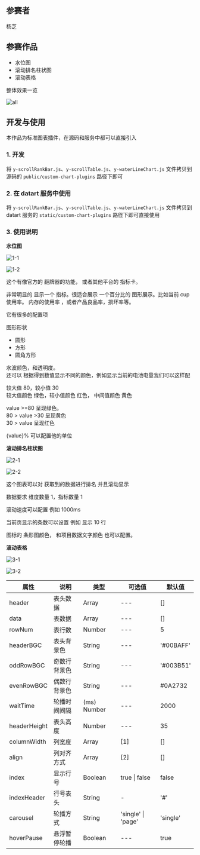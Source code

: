 ## 参赛者

杨芝

## 参赛作品

- 水位图
- 滚动排名柱状图
- 滚动表格

整体效果一览

![all](https://cdn.nlark.com/yuque/0/2022/gif/138070/1648567616216-b821c478-b065-445c-9fd3-03469293c23d.gif)

## 开发与使用

本作品为标准图表插件，在源码和服务中都可以直接引入

### 1. 开发

将 `y-scrollRankBar.js`、`y-scrollTable.js`、`y-waterLineChart.js` 文件拷贝到源码的 `public/custom-chart-plugins` 路径下即可

### 2. 在 datart 服务中使用

将 `y-scrollRankBar.js`、`y-scrollTable.js`、`y-waterLineChart.js` 文件拷贝到 datart 服务的 `static/custom-chart-plugins` 路径下即可直接使用

### 3. 使用说明

**水位图**

![1-1](https://cdn.nlark.com/yuque/0/2022/gif/138070/1648365829943-2723cd3e-51b4-4548-97cd-4bc8bbe1962d.gif)

![1-2](https://cdn.nlark.com/yuque/0/2022/png/138070/1648564323239-10b5246f-1b01-478c-b562-35bf0048b8c1.png)

这个有像官方的 翻牌器的功能， 或者其他平台的 指标卡。

非常明显的 显示一个 指标。很适合展示 一个百分比的 图形展示。比如当前 cup 使用率。 内存的使用率 ，或者产品良品率，损坏率等。

它有很多的配置项

图形形状

- 圆形
- 方形
- 圆角方形

水波颜色，和透明度。  
还可以 根据得到数值显示不同的颜色，例如显示当前的电池电量我们可以这样配

较大值 80，较小值 30  
较大值颜色 绿色，较小值颜色 红色， 中间值颜色 黄色

value >=80 呈现绿色。  
80 > value >30 呈现黄色  
30 > value 呈现红色

{value}% 可以配置他的单位

**滚动排名柱状图**

![2-1](https://cdn.nlark.com/yuque/0/2022/gif/138070/1648566593572-759c8dec-3619-462f-80d0-acc2718568c7.gif)

![2-2](https://cdn.nlark.com/yuque/0/2022/png/138070/1648565735590-07ce76d8-29fa-435f-acbf-d98d9e05fb57.png?x-oss-process=image%2Fresize%2Cw_1500%2Climit_0)

这个图表可以对 获取到的数据进行排名 并且滚动显示

数据要求 维度数量 1，指标数量 1

滚动速度可以配置 例如 1000ms

当前页显示的条数可以设置 例如 显示 10 行

图标的 条形图颜色， 和项目数据文字颜色 也可以配置。

**滚动表格**

![3-1](https://cdn.nlark.com/yuque/0/2022/gif/138070/1648650560139-fb1fe82c-98b3-43d3-aadc-6cbb24c9e61d.gif)

![3-2](https://cdn.nlark.com/yuque/0/2022/png/138070/1648649748685-f779da7d-760f-4f9f-9158-c9aaa804dc9b.png?x-oss-process=image%2Fresize%2Cw_1500%2Climit_0)

| 属性         | 说明         | 类型          | 可选值             | 默认值    |
| ------------ | ------------ | ------------- | ------------------ | --------- |
| header       | 表头数据     | Array<String> | ---                | []        |
| data         | 表数据       | Array<Array>  | ---                | []        |
| rowNum       | 表行数       | Number        | ---                | 5         |
| headerBGC    | 表头背景色   | String        | ---                | '#00BAFF' |
| oddRowBGC    | 奇数行背景色 | String        | ---                | '#003B51' |
| evenRowBGC   | 偶数行背景色 | String        | ---                | #0A2732   |
| waitTime     | 轮播时间间隔 | (ms) Number   | ---                | 2000      |
| headerHeight | 表头高度     | Number        | ---                | 35        |
| columnWidth  | 列宽度       | Array<Number> | [1]                | []        |
| align        | 列对齐方式   | Array<String> | [2]                | []        |
| index        | 显示行号     | Boolean       | true \| false      | false     |
| indexHeader  | 行号表头     | String        | -                  | '#'       |
| carousel     | 轮播方式     | String        | 'single' \| 'page' | 'single'  |
| hoverPause   | 悬浮暂停轮播 | Boolean       | ---                | true      |
